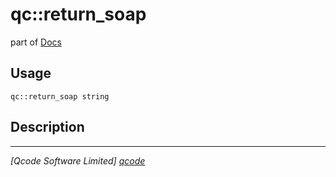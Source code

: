 qc::return_soap
===============

part of [Docs](../index.md)

Usage
-----
`qc::return_soap string`

Description
-----------


----------------------------------
*[Qcode Software Limited] [qcode]*

[qcode]: http://www.qcode.co.uk "Qcode Software"